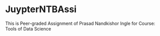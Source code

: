 # JuypterNTBAssi
This is Peer-graded Assignment of Prasad Nandkishor Ingle for Course: Tools of Data Science
